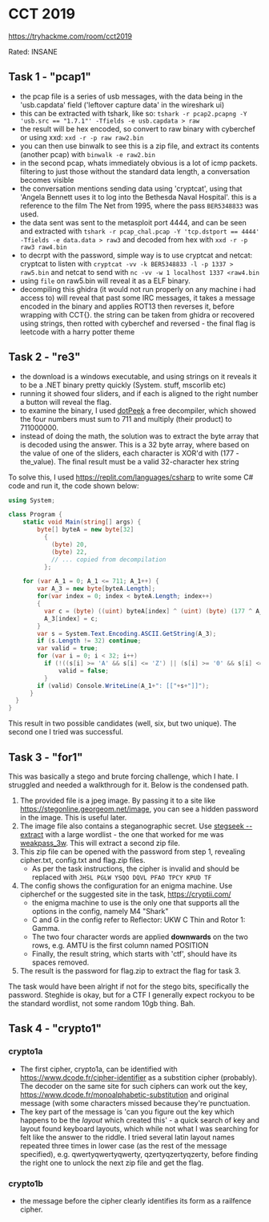 # CCT 2019

https://tryhackme.com/room/cct2019

Rated: INSANE

## Task 1 - "pcap1"

- the pcap file is a series of usb messages, with the data being in the 'usb.capdata' field ('leftover capture data' in the wireshark ui)
- this can be extracted with tshark, like so: `tshark -r pcap2.pcapng -Y 'usb.src == "1.7.1"' -Tfields -e usb.capdata > raw`
- the result will be hex encoded, so convert to raw binary with cyberchef or using xxd: `xxd -r -p raw raw2.bin`
- you can then use binwalk to see this is a zip file, and extract its contents (another pcap) with `binwalk -e raw2.bin`
- in the second pcap, whats immediately obvious is a lot of icmp packets. filtering to just those without the standard data length, a conversation becomes visible
- the conversation mentions sending data using 'cryptcat', using that 'Angela Bennett uses it to log into the Bethesda Naval Hospital'. this is a reference to the film The Net from 1995, where the pass `BER5348833` was used.
- the data sent was sent to the metasploit port 4444, and can be seen and extracted with `tshark -r pcap_chal.pcap -Y 'tcp.dstport == 4444' -Tfields -e data.data > raw3` and decoded from hex with `xxd -r -p raw3 raw4.bin`
- to decrpt with the password, simple way is to use cryptcat and netcat: cryptcat to listen with `cryptcat -vv -k BER5348833 -l -p 1337 > raw5.bin` and netcat to send with `nc -vv -w 1 localhost 1337 <raw4.bin`
- using `file` on raw5.bin will reveal it as a ELF binary.
- decompiling this ghidra (it would not run properly on any machine i had access to) will reveal that past some IRC messages, it takes a message encoded in the binary and applies ROT13 then reverses it, before wrapping with CCT{}. the string can be taken from ghidra or recovered using strings, then rotted with cyberchef and reversed - the final flag is leetcode with a harry potter theme

## Task 2 - "re3"

- the download is a windows executable, and using strings on it reveals it to be a .NET binary pretty quickly (System. stuff, mscorlib etc)
- running it showed four sliders, and if each is aligned to the right number a button will reveal the flag.
- to examine the binary, I used [dotPeek](https://www.jetbrains.com/decompiler/) a free decompiler, which showed the four numbers must sum to 711 and multiply (their product) to 711000000.
- instead of doing the math, the solution was to extract the byte array that is decoded using the answer. This is a 32 byte array, where based on the value of one of the sliders, each character is XOR'd with (177 - the_value). The final result must be a valid 32-character hex string

To solve this, I used https://replit.com/languages/csharp to write some C# code and run it, the code shown below:

```csharp
using System;

class Program {
    static void Main(string[] args) {
        byte[] byteA = new byte[32]
          {
            (byte) 20,
            (byte) 22,
            // ... copied from decompilation
          };

    for (var A_1 = 0; A_1 <= 711; A_1++) {
        var A_3 = new byte[byteA.Length];
        for(var index = 0; index < byteA.Length; index++) 
        {
          var c = (byte) ((uint) byteA[index] ^ (uint) (byte) (177 ^ A_1));
          A_3[index] = c;
        }
        var s = System.Text.Encoding.ASCII.GetString(A_3);
        if (s.Length != 32) continue;
        var valid = true;
        for (var i = 0; i < 32; i++) 
          if (!((s[i] >= 'A' && s[i] <= 'Z') || (s[i] >= '0' && s[i] <= '9'))) {
              valid = false;
          }
        if (valid) Console.WriteLine(A_1+": [["+s+"]]");
      }
  }
}
```

This result in two possible candidates (well, six, but two unique). The second one I tried was successful.

## Task 3 - "for1"

This was basically a stego and brute forcing challenge, which I hate. I struggled and needed a walkthrough for it. Below is the condensed path.

1. The provided file is a jpeg image. By passing it to a site like https://stegonline.georgeom.net/image, you can see a hidden password in the image. This is useful later.
2. The image file also contains a steganographic secret. Use [stegseek --extract](https://github.com/RickdeJager/stegseek) with a large wordlist - the one that worked for me was [weakpass_3w](https://weakpass.com/wordlist/1950). This will extract a second zip file.
3. This zip file can be opened with the password from step 1, revealing cipher.txt, config.txt and flag.zip files.
    - As per the task instructions, the cipher is invalid and should be replaced with `JHSL PGLW YSQO DQVL PFAO TPCY KPUD TF`
4. The config shows the configuration for an enigma machine. Use cipherchef or the suggested site in the task, https://cryptii.com/
    - the enigma machine to use is the only one that supports all the options in the config, namely M4 "Shark"
    - C and G in the config refer to Reflector: UKW C Thin and Rotor 1: Gamma.
    - The two four character words are applied **downwards** on the two rows, e.g. AMTU is the first column named POSITION
    - Finally, the result string, which starts with 'ctf', should have its spaces removed.
5. The result is the password for flag.zip to extract the flag for task 3.

The task would have been alright if not for the stego bits, specifically the password. Steghide is okay, but for a CTF I generally expect rockyou to be the standard wordlist, not some random 10gb thing. Bah.

## Task 4 - "crypto1"

### crypto1a

- The first cipher, crypto1a, can be identified with https://www.dcode.fr/cipher-identifier as a substition cipher (probably). The decoder on the same site for such ciphers can work out the key, https://www.dcode.fr/monoalphabetic-substitution and original message (with some characters missed because they're punctuation.
- The key part of the message is 'can you figure out the key which happens to be the _layout_ which created this' - a quick search of key and layout found keyboard layouts, which while not what I was searching for felt like the answer to the riddle. I tried several latin layout names repeated three times in lower case (as the rest of the message specified), e.g. qwertyqwertyqwerty, qzertyqzertyqzerty, before finding the right one to unlock the next zip file and get the flag.

### crypto1b

- the message before the cipher clearly identifies its form as a railfence cipher.

